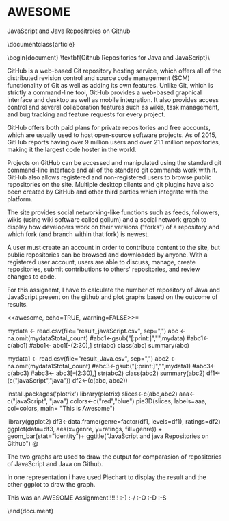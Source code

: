 # AWESOME
JavaScript and Java Repositroies on Github

\documentclass{article}

\begin{document}
\textbf{Github Repositories for Java and JavaScript}\

GitHub is a web-based Git repository hosting service, which offers all of the distributed revision control and source 
code management (SCM) functionality of Git as well as adding its own features. Unlike Git, which is strictly a 
command-line tool, GitHub provides a web-based graphical interface and desktop as well as mobile integration. It also 
provides access control and several collaboration features such as wikis, task management, and bug tracking and 
feature requests for every project.

GitHub offers both paid plans for private repositories and free accounts, which are usually used to host open-source 
software projects. As of 2015, GitHub reports having over 9 million users and over 21.1 million repositories, making 
it the largest code hoster in the world.

Projects on GitHub can be accessed and manipulated using the standard git command-line interface and all of the 
standard git commands work with it. GitHub also allows registered and non-registered users to browse public 
repositories on the site. Multiple desktop clients and git plugins have also been created by GitHub and other 
third parties which integrate with the platform.

The site provides social networking-like functions such as feeds, followers, wikis (using wiki software called gollum) 
and a social network graph to display how developers work on their versions ("forks") of a repository and which fork 
(and branch within that fork) is newest.

A user must create an account in order to contribute content to the site, but public repositories can be browsed and 
downloaded by anyone. With a registered user account, users are able to discuss, manage, create repositories, submit 
contributions to others' repositories, and review changes to code.

For this assignemt, I have to calculate the number of repository of Java and JavaScript present on the github and plot 
graphs based on the outcome of results.

<<awesome, echo=TRUE, warning=FALSE>>=

mydata <- read.csv(file="result_javaScript.csv", sep=",")
abc <- na.omit(mydata$total_count)
#abc1<-gsub("[:print:]","",mydata)
#abc1<-c(abc1)
#abc1<-  abc1[-(2:30),]
str(abc)
class(abc)
summary(abc)

mydata1 <- read.csv(file="result_Java.csv", sep=",")
abc2 <- na.omit(mydata1$total_count)
#abc3<-gsub("[:print:]","",mydata1)
#abc3<-c(abc3)
#abc3<- abc3[-(2:30),]
str(abc2)
class(abc2)
summary(abc2)
df1<-(c("javaScript","java"))
df2<-(c(abc, abc2))

install.packages('plotrix')
library(plotrix)
slices<-c(abc,abc2)
aaa<-c("javaScript", "java")
colors<-c("red","blue")
pie3D(slices, labels=aaa, col=colors, main= "This is Awesome")

library(ggplot2)
df3<-data.frame(genre=factor(df1, levels=df1), ratings=df2)
ggplot(data=df3, aes(x=genre, y=ratings, fill=genre)) + geom_bar(stat="identity")+
ggtitle("JavaScript and java Repositories on Github")
@

The two graphs are used to draw the output for comparasion of repositories of JavaScript and Java on Github.

In one representation i have used Piechart to display the result and the other ggplot to draw the graph.

This was an AWESOME Assignment!!!!!! :-) :-/ :-O :-D :-S

\end{document}
